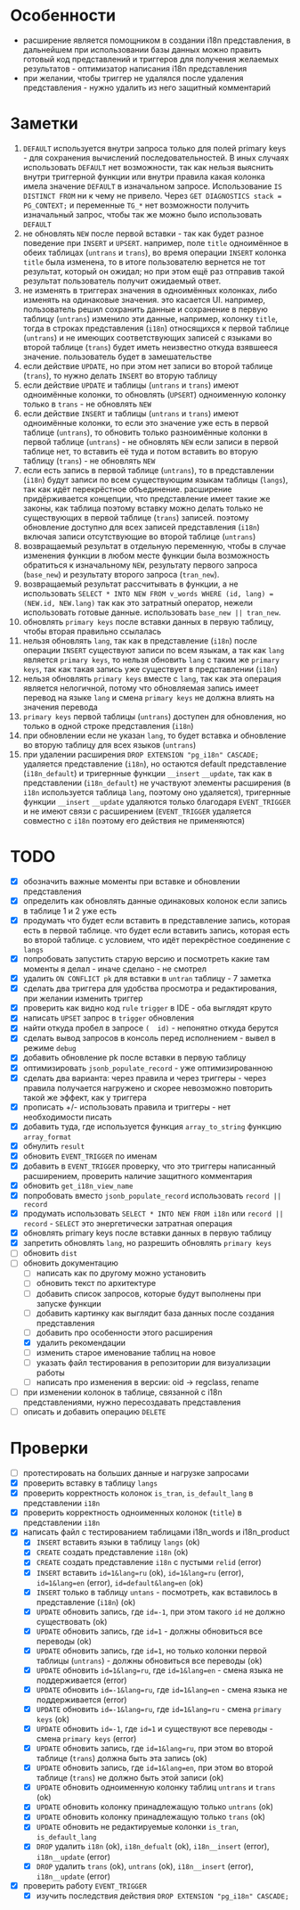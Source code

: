 # Особенности

- расширение является помощником в создании i18n представления,
  в дальнейшем при использовании базы данных можно править готовый код представлений и триггеров
  для получения желаемых результатов - оптимизатор написания i18n представления
- при желании, чтобы триггер не удалялся после удаления представления - нужно удалить из него защитный комментарий

# Заметки

1. `DEFAULT` используется внутри запроса только для полей primary keys - для сохранения вычислений последовательностей.
   В иных случаях использовать `DEFAULT` нет возможности, так как нельзя выяснить внутри триггерной функции или внутри правила
   какая колонка имела значение `DEFAULT` в изначальном запросе.
   Использование `IS DISTINCT FROM` ни к чему не привело.
   Через `GET DIAGNOSTICS stack = PG_CONTEXT;` и переменные `TG_*` нет возможности получить изначальный запрос,
   чтобы так же можно было использовать `DEFAULT`
2. не обновлять `NEW` после первой вставки - так как будет разное поведение при `INSERT` и `UPSERT`.
   например, поле `title` одноимённое в обеих таблицах (`untrans` и `trans`),
   во время операции `INSERT` колонка `title` была изменена, то в итоге пользователю вернется не тот результат, который он ожидал;
   но при этом ещё раз отправив такой результат пользователь получит ожидаемый ответ.
3. не изменять в триггерах значения в одноимённых колонках, либо изменять на одинаковые значения.
   это касается UI. например, пользователь решил сохранить данные и сохранение в первую таблицу (`untrans`) изменило эти данные,
   например, колонку `title`, тогда в строках представления (`i18n`) относящихся к первой таблице (`untrans`)
   и не имеющих соответствующих записей с языками во второй таблице (`trans`) будет иметь неизвестно откуда взявшееся значение.
   пользователь будет в замешательстве
4. если действие `UPDATE`, но при этом нет записи во второй таблице (`trans`), то нужно делать `INSERT` во вторую таблицу
5. если действие `UPDATE` и таблицы (`untrans` и `trans`) имеют одноимённые колонки, то обновлять (`UPSERT`)
   одноименную колонку только в `trans` - не обновлять `NEW`
6. если действие `INSERT` и таблицы (`untrans` и `trans`) имеют одноимённые колонки,
   то если это значение уже есть в первой таблице (`untrans`),
   то обновить только разноимённые колонки в первой таблице (`untrans`) - не обновлять `NEW`
   если записи в первой таблице нет, то вставить её туда и потом вставить во вторую таблицу (`trans`) - не обновлять `NEW`
7. если есть запись в первой таблице (`untrans`), то в представлении (`i18n`) будут записи по всем существующим языкам таблицы (`langs`),
   так как идёт перекрёстное объединение. расширение придёрживается концепции, что представление имеет такие же законы, как таблица
   поэтому вставку можно делать только не существующих в первой таблице (`trans`) записей.
   поэтому обновление доступно для всех записей представления (`i18n`) включая записи отсутствующие во второй таблице (`untrans`)
8. возвращаемый результат в отдельную переменную, чтобы в случае изменения функции в любом месте функции
   была возможность обратиться к изначальному `NEW`, результату первого запроса (`base_new`) и результату второго запроса (`tran_new`).
9. возвращаемый результат рассчитывать в функции, а не использовать
   `SELECT * INTO NEW FROM v_words WHERE (id, lang) = (NEW.id, NEW.lang)`
   так как это затратный оператор, нежели использовать готовые данные.
   использовать `base_new || tran_new`.
10. обновлять `primary keys` после вставки данных в первую таблицу, чтобы вторая правильно ссылалась
11. нельзя обновлять `lang`, так как в представление (`i18n`) после операции `INSERT` существуют записи по всем языкам, а так как
    `lang` является `primary keys`, то нельзя обновить `lang` с таким же `primary keys`,
    так как такая запись уже существует в представлении (`i18n`)
12. нельзя обновлять `primary keys` вместе с `lang`, так как эта операция является нелогичной,
    потому что обновляемая запись имеет перевод на языке `lang` и смена `primary keys` не должна влиять на значения перевода
13. `primary keys` первой таблицы (`untrans`) доступен для обновления, но только в одной строке представления (`i18n`)
14. при обновлении если не указан `lang`, то будет вставка и обновление во вторую таблицу для всех языков (`untrans`)
15. при удалении расширения `DROP EXTENSION "pg_i18n" CASCADE;` удаляется представление (`i18n`),
    но остаются default представление (`i18n_default`) и тригернные функции `__insert` `__update`,
    так как в представлении (`i18n_default`) не участвуют элементы расширения
    (в `i18n` используется таблица `lang`, поэтому оно удаляется),
    тригернные функции `__insert` `__update` удаляются только благодаря `EVENT_TRIGGER` и не имеют связи с расширением
    (`EVENT_TRIGGER` удаляется совместно с `i18n` поэтому его действия не применяются)

# TODO

- [x] обозначить важные моменты при вставке и обновлении представления
- [x] определить как обновлять данные одинаковых колонок если запись в таблице 1 и 2 уже есть
- [x] продумать что будет если вставить в представление запись, которая есть в первой таблице.
  что будет если вставить запись, которая есть во второй таблице. с условием, что идёт перекрёстное соединение с `langs`
- [x] попробовать запустить старую версию и посмотреть какие там моменты я делал - иначе сделано - не смотрел
- [x] удалить `ON CONFLICT pk` для вставки в `untran` таблицу - 7 заметка
- [x] сделать два триггера для удобства просмотра и редактирования, при желании изменить триггер
- [x] проверить как видно код `rule` `trigger` в IDE - оба выглядят круто
- [x] написать `UPSET` запрос в `trigger` обновления
- [x] найти откуда пробел в запросе `(  id)` - непонятно откуда берутся
- [x] сделать вывод запросов в консоль перед исполнением - вывел в режиме `debug`
- [x] добавить обновление pk после вставки в первую таблицу
- [x] оптимизировать `jsonb_populate_record` - уже оптимизированною
- [x] сделать два варианта: через правила и через триггеры - через правила получается нагружено
  и скорее невозможно повторить такой же эффект, как у триггера
- [x] прописать +/- использовать правила и триггеры - нет необходимости писать
- [x] добавить туда, где используется функция `array_to_string` функцию `array_format`
- [x] обнулить `result`
- [x] обновить `EVENT_TRIGGER` по именам
- [x] добавить в `EVENT_TRIGGER` проверку, что это триггеры написанный расширением, проверить наличие защитного комментария
- [x] обновить `get_i18n_view_name`
- [x] попробовать вместо `jsonb_populate_record` использовать `record || record`
- [x] продумать использовать `SELECT * INTO NEW FROM i18n` или `record || record` - `SELECT` это энергетически затратная операция
- [x] обновлять primary keys после вставки данных в первую таблицу
- [x] запретить обновлять `lang`, но разрешить обновлять `primary keys`
- [ ] обновить `dist`
- [ ] обновить документацию
    - [ ] написать как по другому можно установить
    - [ ] обновить текст по архитектуре
    - [ ] добавить список запросов, которые будут выполнены при запуске функции
    - [ ] добавить картинку как выглядит база данных после создания представления
    - [ ] добавить про особенности этого расширения
    - [x] удалить рекомендации
    - [ ] изменить старое именование таблиц на новое
    - [ ] указать файл тестирования в репозитории для визуализации работы
    - [ ] написать про изменения в версии: oid -> regclass, rename
- [ ] при изменении колонок в таблице, связанной с i18n представлениями, нужно пересоздавать представления
- [ ] описать и добавить операцию `DELETE`

# Проверки

- [ ] протестировать на больших данные и нагрузке запросами
- [x] проверить вставку в таблицу `langs`
- [x] проверить корректность колонок `is_tran`, `is_default_lang` в представлении `i18n`
- [x] проверить корректность одноименных колонок (`title`) в представлении `i18n`
- [x] написать файл с тестированием таблицами i18n_words и i18n_product
    - [x] `INSERT` вставить языки в таблицу `langs` (ok)
    - [x] `CREATE` создать представление `i18n` (ok)
    - [x] `CREATE` создать представление `i18n` с пустыми `relid` (error)
    - [x] `INSERT` вставить `id=1&lang=ru` (ok), `id=1&lang=ru` (error), `id=1&lang=en` (error), `id=default&lang=en` (ok)
    - [x] `INSERT` только в таблицу `untans` - посмотреть, как вставилось в представление (`i18n`) (ok)
    - [x] `UPDATE` обновить запись, где `id=-1`, при этом такого `id` не должно существовать (ok)
    - [x] `UPDATE` обновить запись, где `id=1` - должны обновиться все переводы (ok)
    - [x] `UPDATE` обновить запись, где `id=1`, но только колонки первой таблицы (`untrans`) - должны обновиться все переводы (ok)
    - [x] `UPDATE` обновить `id=1&lang=ru`, где `id=1&lang=en` - смена языка не поддерживается (error)
    - [x] `UPDATE` обновить `id=-1&lang=ru`, где `id=1&lang=en` - смена языка не поддерживается (error)
    - [x] `UPDATE` обновить `id=-1&lang=ru`, где `id=1&lang=ru` - смена `primary keys` (ok)
    - [x] `UPDATE` обновить `id=-1`, где `id=1` и существуют все переводы - смена `primary keys` (error)
    - [x] `UPDATE` обновить запись, где `id=1&lang=ru`, при этом во второй таблице (`trans`) должна быть эта запись (ok)
    - [x] `UPDATE` обновить запись, где `id=1&lang=en`, при этом во второй таблице (`trans`) не должно быть этой записи (ok)
    - [x] `UPDATE` обновить одноименную колонку таблиц `untrans` и `trans` (ok)
    - [x] `UPDATE` обновить колонку принадлежащую только `untrans` (ok)
    - [x] `UPDATE` обновить колонку принадлежащую только `trans` (ok)
    - [x] `UPDATE` обновить не редактируемые колонки `is_tran`, `is_default_lang`
    - [x] `DROP` удалить `i18n` (ok), `i18n_defualt` (ok), `i18n__insert` (error), `i18n__update` (error)
    - [x] `DROP` удалить `trans` (ok), `untrans` (ok), `i18n__insert` (error), `i18n__update` (error)
- [x] проверить работу `EVENT_TRIGGER`
    - [x] изучить последствия действия `DROP EXTENSION "pg_i18n" CASCADE;`
